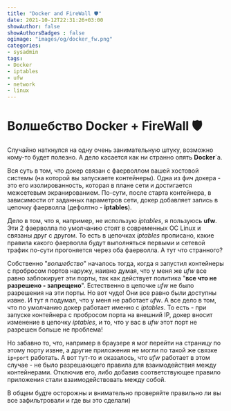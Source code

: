 ```yaml
---
title: "Docker and FireWall 🛡️"
date: 2021-10-12T22:31:26+03:00
showAuthor: false
showAuthorsBadges : false 
ogimage: "images/og/docker_fw.png"
categories: 
- sysadmin
tags:
- Docker
- iptables
- ufw
- network
- linux
---
```


# Волшебство Docker + FireWall 🛡️

Случайно наткнулся на одну очень занимательную штуку, возможно кому-то будет полезно. А дело касается как ни странно опять **Docker**`a.

Вся суть в том, что докер связан с фаерволлом вашей хостовой системы (на которой вы запускаете контейнеры). Одна из фич докера - это его изолированность, которая в плане сети и достигается межсетевым экранированием. По-сути, после старта контейнера, в зависимости от заданных параметров сети, докер добавляет запись в цепочку фаерволла (дефолтно - **iptables**).

Дело в том, что я, например, не использую *iptables*, я пользуюсь **ufw**. Эти 2 фаерволла по умолчанию стоят в современных ОС Linux и связаны друг с другом. То есть в цепочках  *iptables* прописано, какие правила какого фаерволла будут выполняться первыми и сетевой трафик по-сути прогоняется через оба фаерволла. А тут что странного?

Собственно "*волшебство*" началось тогда, когда я запустил контейнеры с пробросом портов наружу, наивно думая, что у меня же *ufw* все равно заблокирует эти порты, так как действует политика "**все что не разрешено - запрещено**". Естественно в цепочке *ufw* не было разрешения на эти порты. Но вот чудо! Они все равно были доступны извне. И тут я подумал, что у меня не работает *ufw*. А все дело в том, что по умолчанию докер работает именно с *iptables*. То есть - при запуске контейнера с пробросом порта на внешний IP, докер вносит изменение в цепочку *iptables*, и то, что у вас в *ufw* этот порт не разрешен больше не проблема!

Но забавно то, что, например в браузере я мог перейти на страницу по этому порту извне, а другие приложения не могли по такой же связке `ip+port` работать. А вот тут-то и оказалось, что *ufw* работает в этом случае - не было разрешающего правила для взаимодействия между контейнерами. Отключив его, либо добавив соответствующее правило приложения стали взаимодействовать между собой.

В общем будте осторожны и внимательно проверяйте правильно ли вы все зафильтровали и где вы это сделали)
